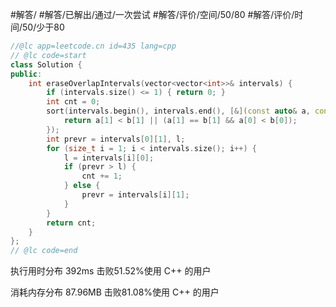 #解答/ #解答/已解出/通过/一次尝试 #解答/评价/空间/50/80 #解答/评价/时间/50/少于80 

```C++
//@lc app=leetcode.cn id=435 lang=cpp
// @lc code=start
class Solution {
public:
    int eraseOverlapIntervals(vector<vector<int>>& intervals) {
	    if (intervals.size() <= 1) { return 0; }
	    int cnt = 0;
	    sort(intervals.begin(), intervals.end(), [&](const auto& a, const auto& b){
		    return a[1] < b[1] || (a[1] == b[1] && a[0] < b[0]);
	    });
	    int prevr = intervals[0][1], l;
	    for (size_t i = 1; i < intervals.size(); i++) {
		    l = intervals[i][0];
		    if (prevr > l) {
			    cnt += 1;
			} else {
			    prevr = intervals[i][1];
		    }
	    }
		return cnt;
    }
};
// @lc code=end
```

执行用时分布
392ms
击败51.52%使用 C++ 的用户

消耗内存分布
87.96MB
击败81.08%使用 C++ 的用户